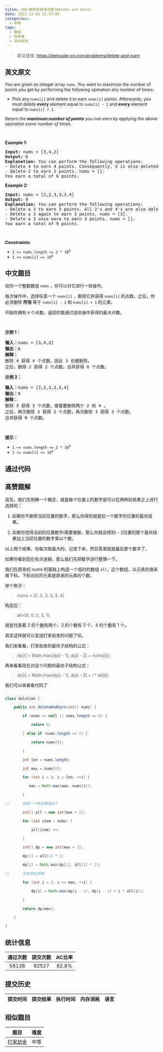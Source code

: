 ```yaml
---
title: 740-删除并获得点数(Delete and Earn)
date: 2021-12-03 22:37:03
categories:
  - 中等
tags:
  - 数组
  - 哈希表
  - 动态规划
---
```


> 原文链接: https://leetcode-cn.com/problems/delete-and-earn


## 英文原文
<div><p>You are given an integer array <code>nums</code>. You want to maximize the number of points you get by performing the following operation any number of times:</p>

<ul>
	<li>Pick any <code>nums[i]</code> and delete it to earn <code>nums[i]</code> points. Afterwards, you must delete <b>every</b> element equal to <code>nums[i] - 1</code> and <strong>every</strong> element equal to <code>nums[i] + 1</code>.</li>
</ul>

<p>Return <em>the <strong>maximum number of points</strong> you can earn by applying the above operation some number of times</em>.</p>

<p>&nbsp;</p>
<p><strong>Example 1:</strong></p>

<pre>
<strong>Input:</strong> nums = [3,4,2]
<strong>Output:</strong> 6
<strong>Explanation:</strong> You can perform the following operations:
- Delete 4 to earn 4 points. Consequently, 3 is also deleted. nums = [2].
- Delete 2 to earn 2 points. nums = [].
You earn a total of 6 points.
</pre>

<p><strong>Example 2:</strong></p>

<pre>
<strong>Input:</strong> nums = [2,2,3,3,3,4]
<strong>Output:</strong> 9
<strong>Explanation:</strong> You can perform the following operations:
- Delete a 3 to earn 3 points. All 2&#39;s and 4&#39;s are also deleted. nums = [3,3].
- Delete a 3 again to earn 3 points. nums = [3].
- Delete a 3 once more to earn 3 points. nums = [].
You earn a total of 9 points.</pre>

<p>&nbsp;</p>
<p><strong>Constraints:</strong></p>

<ul>
	<li><code>1 &lt;= nums.length &lt;= 2 * 10<sup>4</sup></code></li>
	<li><code>1 &lt;= nums[i] &lt;= 10<sup>4</sup></code></li>
</ul>
</div>

## 中文题目
<div><p>给你一个整数数组 <code>nums</code> ，你可以对它进行一些操作。</p>

<p>每次操作中，选择任意一个 <code>nums[i]</code> ，删除它并获得 <code>nums[i]</code> 的点数。之后，你必须删除 <strong>所有 </strong>等于 <code>nums[i] - 1</code> 和 <code>nums[i] + 1</code> 的元素。</p>

<p>开始你拥有 <code>0</code> 个点数。返回你能通过这些操作获得的最大点数。</p>

<p> </p>

<p><strong>示例 1：</strong></p>

<pre>
<strong>输入：</strong>nums = [3,4,2]
<strong>输出：</strong>6
<strong>解释：</strong>
删除 4 获得 4 个点数，因此 3 也被删除。
之后，删除 2 获得 2 个点数。总共获得 6 个点数。
</pre>

<p><strong>示例 2：</strong></p>

<pre>
<strong>输入：</strong>nums = [2,2,3,3,3,4]
<strong>输出：</strong>9
<strong>解释：</strong>
删除 3 获得 3 个点数，接着要删除两个 2 和 4 。
之后，再次删除 3 获得 3 个点数，再次删除 3 获得 3 个点数。
总共获得 9 个点数。
</pre>

<p> </p>

<p><strong>提示：</strong></p>

<ul>
	<li><code>1 <= nums.length <= 2 * 10<sup>4</sup></code></li>
	<li><code>1 <= nums[i] <= 10<sup>4</sup></code></li>
</ul>
</div>

## 通过代码
<RecoDemo>
</RecoDemo>


## 高赞题解
首先，我们先明确一个概念，就是每个位置上的数字是可以在两种前结果之上进行选择的：

1. 如果你不删除当前位置的数字，那么你得到就是前一个数字的位置的最优结果。

2. 如果你觉得当前的位置数字i需要被删，那么你就会得到i - 2位置的那个最优结果加上当前位置的数字乘以个数。



以上两个结果，你每次取最大的，记录下来，然后答案就是最后那个数字了。



如果你看到现在有点迷糊，那么我们先把数字进行整理一下。



我们在原来的 nums 的基础上构造一个临时的数组 `all`，这个数组，以元素的值来做下标，下标对应的元素是原来的元素的个数。



举个例子：

>  nums = [2, 2, 3, 3, 3, 4]



构造后：

> all=[0, 0, 2, 3, 1];



就是代表着 $2$ 的个数有两个，$3$ 的个数有 $3$ 个，$4$ 的个数有 $1$ 个。



其实这样就可以变成打家劫舍的问题了呗。



我们来看看，打家劫舍的最优子结构的公式：

>  dp[i] = Math.max(dp[i - 1], dp[i - 2] + nums[i]);



再来看看现在对这个问题的最优子结构公式：

> dp[i] = Math.max(dp[i - 1], dp[i - 2] + i * all[i]);



我们可以来看看代码了

```java [-Java]

class Solution {

    public int deleteAndEarn(int[] nums) {

        if (nums == null || nums.length == 0) {

            return 0;

        } else if (nums.length == 1) {

            return nums[0];

        }

        int len = nums.length;

        int max = nums[0];

        for (int i = 0; i < len; ++i) {

           max = Math.max(max, nums[i]);

        }

//      构造一个新的数组all

        int[] all = new int[max + 1];

        for (int item : nums) {

            all[item] ++;

        }

        int[] dp = new int[max + 1];

        dp[1] = all[1] * 1;

        dp[2] = Math.max(dp[1], all[2] * 2);

//      动态规划求解

        for (int i = 2; i <= max; ++i) {

            dp[i] = Math.max(dp[i - 1], dp[i - 2] + i * all[i]);

        }

        return dp[max];

    }

}

```



## 统计信息
| 通过次数 | 提交次数 | AC比率 |
| :------: | :------: | :------: |
|    58138    |    92527    |   62.8%   |

## 提交历史
| 提交时间 | 提交结果 | 执行时间 |  内存消耗  | 语言 |
| :------: | :------: | :------: | :--------: | :--------: |


## 相似题目
|                             题目                             | 难度 |
| :----------------------------------------------------------: | :---------: |
| [打家劫舍](https://leetcode-cn.com/problems/house-robber/) | 中等|
